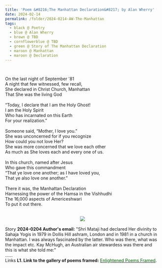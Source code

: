 ```yaml
---
title: 'Poem &#8216;The Manhattan Declaration&#8217; by Alan Wherry'
date: 2024-02-14
permalink: /folder/2024-0214-AW-The-Manhattan
tags:
  - black @ Poetry
  - blue @ Alan Wherry
  - brown @ TBD
  - cornflowerblue @ TBD
  - green @ Story of The Manhattan Declaration
  - maroon @ Manhattan
  - maroon @ Declaration
---
```


<br>

<p>
On the last night of September '81<br>
A night that few witnessed, few recall,<br>
She declared in Christ Church, Manhattan<br>
That She was the living God<br>
<br>
“Today, I declare that I am the Holy Ghost!<br>
I am the Holy Spirit<br>
Who has incarnated on this Earth<br>
For your realization.”<br>
<br>
Someone said, “Mother, I love you.”<br>
She was unconcerned for if you recognize<br>
How could you not love Her?<br>
She was more concerned that we love each other<br>
As much as She loves each and every one of us.<br>
<br>
In this church, named after Jesus<br>
Who gave this commandment<br>
“That ye love one another; as I have loved you,<br>
That ye also love one another.”<br>
<br>
There it was, the Manhattan Declaration<br>
Harnessing the power of the Hamsa in the Vishhudhi<br>
The 16,000 aspects of Americeshwari<br>
To put it out there.<br>
</p>

<br>

<div style="text-align: center"><img src="https://pub-419291371d4c44a1b438e7d5a9e4e904.r2.dev/Poem_'The_Manhattan_Declaration'_by_Alan_Wherry.jpg" /></div>

<br>

<wave-list>
<list-title color="DarkSeaGreen" width="25">Story</list-title>
  <list-item color="BlanchedAlmond"  width="280"><b>2024-0204 Author's email:</b> "Shri Mataji had declared Her divinity to Sahaja Yogis in 1979 in Dollis Hill ashram, London and in 1981 in a church in Manhattan. I was always fascinated by the latter. Who was there, what was the impact etc. Kay McHugh, an Australian air stewardess was there and this is what she told me:"<br>
......</list-item>
</wave-list>

<br>

<wave-list>
<list-title color="DarkSeaGreen" width="25">Links</list-title>
  <list-item color="BlanchedAlmond"  width="285"><b> L1. Link to the gallery of poems framed:</b> <a href="https://imageevent.com/sahaja/art/enlightenedpoemsframed"><font color="DarkGreen">Enlightened Poems Framed</font></a>. </list-item>
</wave-list>